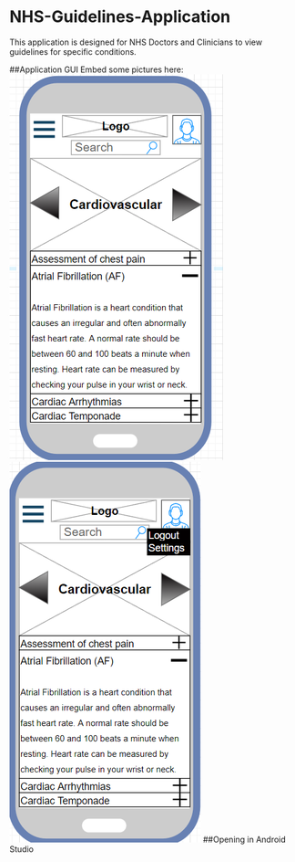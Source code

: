 # NHS-Guidelines-Application
This application is designed for NHS Doctors and Clinicians to view guidelines for specific conditions.

##Application GUI
Embed some pictures here:
![Home page for the application](MobileHomepage.png "Home page")
![Home page for the application](MobileHomepage2.png "Home page")
##Opening in Android Studio

